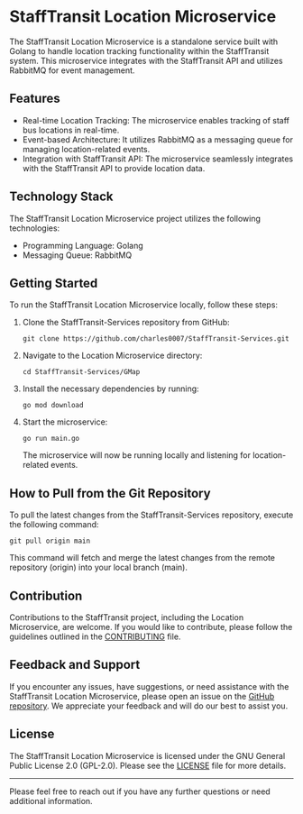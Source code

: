 # StaffTransit Location Microservice

The StaffTransit Location Microservice is a standalone service built with Golang to handle location tracking functionality within the StaffTransit system. This microservice integrates with the StaffTransit API and utilizes RabbitMQ for event management.

## Features

- Real-time Location Tracking: The microservice enables tracking of staff bus locations in real-time.
- Event-based Architecture: It utilizes RabbitMQ as a messaging queue for managing location-related events.
- Integration with StaffTransit API: The microservice seamlessly integrates with the StaffTransit API to provide location data.

## Technology Stack

The StaffTransit Location Microservice project utilizes the following technologies:

- Programming Language: Golang
- Messaging Queue: RabbitMQ

## Getting Started

To run the StaffTransit Location Microservice locally, follow these steps:

1. Clone the StaffTransit-Services repository from GitHub:
   ```
   git clone https://github.com/charles0007/StaffTransit-Services.git
   ```

2. Navigate to the Location Microservice directory:
   ```
   cd StaffTransit-Services/GMap
   ```

3. Install the necessary dependencies by running:
   ```
   go mod download
   ```

4. Start the microservice:
   ```
   go run main.go
   ```

   The microservice will now be running locally and listening for location-related events.

## How to Pull from the Git Repository

To pull the latest changes from the StaffTransit-Services repository, execute the following command:

```
git pull origin main
```

This command will fetch and merge the latest changes from the remote repository (origin) into your local branch (main).

## Contribution

Contributions to the StaffTransit project, including the Location Microservice, are welcome. If you would like to contribute, please follow the guidelines outlined in the [CONTRIBUTING](CONTRIBUTING.md) file.

## Feedback and Support

If you encounter any issues, have suggestions, or need assistance with the StaffTransit Location Microservice, please open an issue on the [GitHub repository](https://github.com/charles0007/StaffTransit-Services). We appreciate your feedback and will do our best to assist you.

## License

The StaffTransit Location Microservice is licensed under the GNU General Public License 2.0 (GPL-2.0). Please see the [LICENSE](LICENSE) file for more details.

---

Please feel free to reach out if you have any further questions or need additional information.
